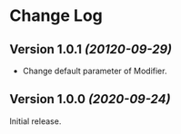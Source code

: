 Change Log
==========

Version 1.0.1 *(20120-09-29)*
----------------------------

- Change default parameter of Modifier.

Version 1.0.0 *(2020-09-24)*
----------------------------

Initial release.
